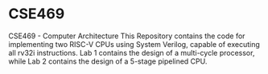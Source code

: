 # CSE469
CSE469 - Computer Architecture
This Repository contains the code for implementing two RISC-V CPUs using System Verilog, capable of executing all rv32i instructions. Lab 1 contains the design of a multi-cycle processor, while Lab 2 contains the design of a 5-stage pipelined CPU.


